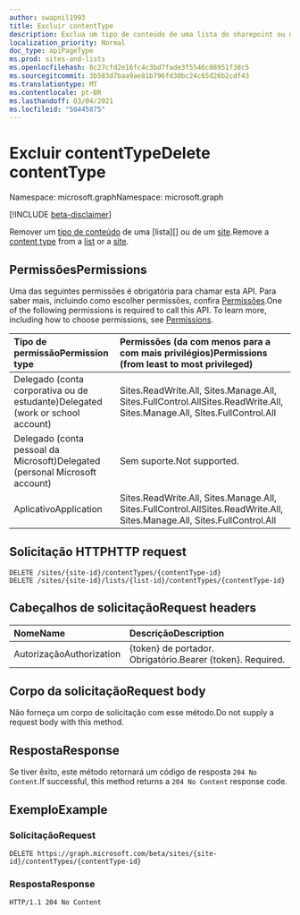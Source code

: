 ```yaml
---
author: swapnil1993
title: Excluir contentType
description: Exclua um tipo de conteúdo de uma lista do sharepoint ou de um site.
localization_priority: Normal
doc_type: apiPageType
ms.prod: sites-and-lists
ms.openlocfilehash: 8c27cfd2e16fc4c3bd7fade3f5546c08951f38c5
ms.sourcegitcommit: 3b583d7baa9ae81b796fd30bc24c65d26b2cdf43
ms.translationtype: MT
ms.contentlocale: pt-BR
ms.lasthandoff: 03/04/2021
ms.locfileid: "50445875"
---
```

# <a name="delete-contenttype"></a><span data-ttu-id="048a6-103">Excluir contentType</span><span class="sxs-lookup"><span data-stu-id="048a6-103">Delete contentType</span></span>
<span data-ttu-id="048a6-104">Namespace: microsoft.graph</span><span class="sxs-lookup"><span data-stu-id="048a6-104">Namespace: microsoft.graph</span></span>

[!INCLUDE [beta-disclaimer](../../includes/beta-disclaimer.md)]

<span data-ttu-id="048a6-105">Remover um [tipo de conteúdo][contentType] de uma [lista][] ou de um [site][].</span><span class="sxs-lookup"><span data-stu-id="048a6-105">Remove a [content type][contentType] from a [list][] or a [site][].</span></span>


## <a name="permissions"></a><span data-ttu-id="048a6-106">Permissões</span><span class="sxs-lookup"><span data-stu-id="048a6-106">Permissions</span></span>
<span data-ttu-id="048a6-p101">Uma das seguintes permissões é obrigatória para chamar esta API. Para saber mais, incluindo como escolher permissões, confira [Permissões](/graph/permissions_reference.md).</span><span class="sxs-lookup"><span data-stu-id="048a6-p101">One of the following permissions is required to call this API. To learn more, including how to choose permissions, see [Permissions](/graph/permissions_reference.md).</span></span>

|<span data-ttu-id="048a6-109">Tipo de permissão</span><span class="sxs-lookup"><span data-stu-id="048a6-109">Permission type</span></span>      | <span data-ttu-id="048a6-110">Permissões (da com menos para a com mais privilégios)</span><span class="sxs-lookup"><span data-stu-id="048a6-110">Permissions (from least to most privileged)</span></span>              |
|:--------------------|:---------------------------------------------------------|
|<span data-ttu-id="048a6-111">Delegado (conta corporativa ou de estudante)</span><span class="sxs-lookup"><span data-stu-id="048a6-111">Delegated (work or school account)</span></span> | <span data-ttu-id="048a6-112">Sites.ReadWrite.All, Sites.Manage.All, Sites.FullControl.All</span><span class="sxs-lookup"><span data-stu-id="048a6-112">Sites.ReadWrite.All, Sites.Manage.All, Sites.FullControl.All</span></span>    |
|<span data-ttu-id="048a6-113">Delegado (conta pessoal da Microsoft)</span><span class="sxs-lookup"><span data-stu-id="048a6-113">Delegated (personal Microsoft account)</span></span> | <span data-ttu-id="048a6-114">Sem suporte.</span><span class="sxs-lookup"><span data-stu-id="048a6-114">Not supported.</span></span>    |
|<span data-ttu-id="048a6-115">Aplicativo</span><span class="sxs-lookup"><span data-stu-id="048a6-115">Application</span></span> | <span data-ttu-id="048a6-116">Sites.ReadWrite.All, Sites.Manage.All, Sites.FullControl.All</span><span class="sxs-lookup"><span data-stu-id="048a6-116">Sites.ReadWrite.All, Sites.Manage.All, Sites.FullControl.All</span></span> |

## <a name="http-request"></a><span data-ttu-id="048a6-117">Solicitação HTTP</span><span class="sxs-lookup"><span data-stu-id="048a6-117">HTTP request</span></span>

<!-- { "blockType": "ignored" } -->

```http
DELETE /sites/{site-id}/contentTypes/{contentType-id}
DELETE /sites/{site-id}/lists/{list-id}/contentTypes/{contentType-id}
```

## <a name="request-headers"></a><span data-ttu-id="048a6-118">Cabeçalhos de solicitação</span><span class="sxs-lookup"><span data-stu-id="048a6-118">Request headers</span></span>
|<span data-ttu-id="048a6-119">Nome</span><span class="sxs-lookup"><span data-stu-id="048a6-119">Name</span></span>|<span data-ttu-id="048a6-120">Descrição</span><span class="sxs-lookup"><span data-stu-id="048a6-120">Description</span></span>|
|:---|:---|
|<span data-ttu-id="048a6-121">Autorização</span><span class="sxs-lookup"><span data-stu-id="048a6-121">Authorization</span></span>|<span data-ttu-id="048a6-p102">{token} de portador. Obrigatório.</span><span class="sxs-lookup"><span data-stu-id="048a6-p102">Bearer {token}. Required.</span></span>|


## <a name="request-body"></a><span data-ttu-id="048a6-124">Corpo da solicitação</span><span class="sxs-lookup"><span data-stu-id="048a6-124">Request body</span></span>

<span data-ttu-id="048a6-125">Não forneça um corpo de solicitação com esse método.</span><span class="sxs-lookup"><span data-stu-id="048a6-125">Do not supply a request body with this method.</span></span>

## <a name="response"></a><span data-ttu-id="048a6-126">Resposta</span><span class="sxs-lookup"><span data-stu-id="048a6-126">Response</span></span>

<span data-ttu-id="048a6-127">Se tiver êxito, este método retornará um código de resposta `204 No Content`.</span><span class="sxs-lookup"><span data-stu-id="048a6-127">If successful, this method returns a `204 No Content` response code.</span></span>

## <a name="example"></a><span data-ttu-id="048a6-128">Exemplo</span><span class="sxs-lookup"><span data-stu-id="048a6-128">Example</span></span>

### <a name="request"></a><span data-ttu-id="048a6-129">Solicitação</span><span class="sxs-lookup"><span data-stu-id="048a6-129">Request</span></span>
<!-- {
  "blockType": "request",
  "name": "delete_contenttype"
}
-->

```http
DELETE https://graph.microsoft.com/beta/sites/{site-id}/contentTypes/{contentType-id}
```

### <a name="response"></a><span data-ttu-id="048a6-130">Resposta</span><span class="sxs-lookup"><span data-stu-id="048a6-130">Response</span></span>
<!-- {
  "blockType": "response",
  "truncated": true
}
-->

```http
HTTP/1.1 204 No Content
```

[list]: ../resources/list.md
[contentType]: ../resources/contentType.md
[site]: ../resources/site.md
